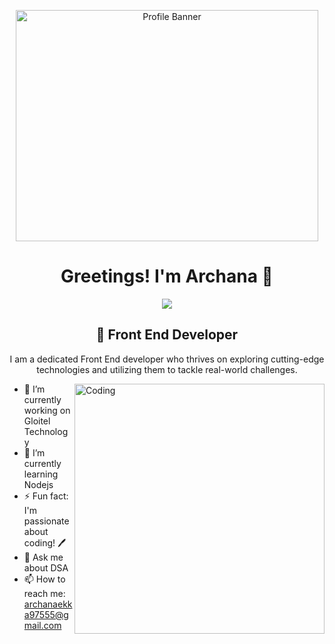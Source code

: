 <p align="center">
  <img src="https://img.freepik.com/free-photo/close-up-image-programer-working-his-desk-office_1098-18707.jpg?t=st=1740221902~exp=1740225502~hmac=ae9ffe9463ef189def66b2709b2bbbc8f634d7ec63f062920716e2d03cb9d8b9&w=1060" alt="Profile Banner" height="370px" width="98%" />
</p>
<!-- Introduction -->
<h1 align="center">Greetings! I'm Archana 👋</h1>

<div align="center">
  <img src="https://readme-typing-svg.herokuapp.com/?lines=React+Developer;Front+End+Developer;&color=cyan&center=true" />
</div>

<h2 align="center">🚀 Front End Developer </h2>

<p align="center">
  I am a dedicated Front End developer who thrives on exploring cutting-edge technologies and utilizing them to tackle real-world challenges.
</p>

<!-- Profile Image -->
<img align="right" alt="Coding" width="400" src="https://img.freepik.com/free-photo/programming-background-collage_23-2149901768.jpg?t=st=1740222682~exp=1740226282~hmac=566ce3a9afeaa316cc12e2e2923b51aac7496203f49cbf931b96b8d3b5b79c88&w=996">

<!--
**VinayVastrakar/VinayVastrakar** is a ✨ _special_ ✨ repository because its `README.md` (this file) appears on your GitHub profile.

Here are some ideas to get you started:

- 🔭 I’m currently working on ...
- 🌱 I’m currently learning ...
- 👯 I’m looking to collaborate on ...
- 🤔 I’m looking for help with ...
- 💬 Ask me about ...
- 📫 How to reach me: ...
- 😄 Pronouns: ...
- ⚡ Fun fact: ...
-->
- 🔭 I’m currently working on Gloitel Technology
- 🌱 I’m currently learning Nodejs
- ⚡ Fun fact: I'm passionate about coding! 🖊️
- 💬 Ask me about DSA 
- 📫 How to reach me: archanaekka97555@gmail.com
